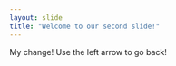 ```yaml
---
layout: slide
title: "Welcome to our second slide!"
---
```

My change!
Use the left arrow to go back!
